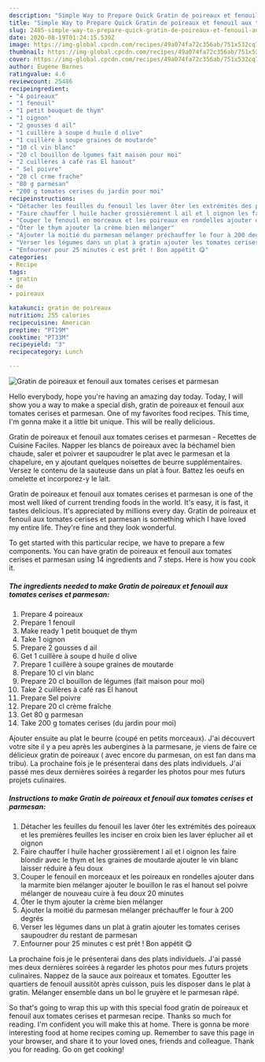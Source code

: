 ```yaml
---
description: "Simple Way to Prepare Quick Gratin de poireaux et fenouil aux tomates cerises et parmesan"
title: "Simple Way to Prepare Quick Gratin de poireaux et fenouil aux tomates cerises et parmesan"
slug: 2485-simple-way-to-prepare-quick-gratin-de-poireaux-et-fenouil-aux-tomates-cerises-et-parmesan
date: 2020-08-19T01:24:15.539Z
image: https://img-global.cpcdn.com/recipes/49a074fa72c356ab/751x532cq70/gratin-de-poireaux-et-fenouil-aux-tomates-cerises-et-parmesan-photo-principale-de-la-recette.jpg
thumbnail: https://img-global.cpcdn.com/recipes/49a074fa72c356ab/751x532cq70/gratin-de-poireaux-et-fenouil-aux-tomates-cerises-et-parmesan-photo-principale-de-la-recette.jpg
cover: https://img-global.cpcdn.com/recipes/49a074fa72c356ab/751x532cq70/gratin-de-poireaux-et-fenouil-aux-tomates-cerises-et-parmesan-photo-principale-de-la-recette.jpg
author: Eugene Barnes
ratingvalue: 4.6
reviewcount: 25486
recipeingredient:
- "4 poireaux"
- "1 fenouil"
- "1 petit bouquet de thym"
- "1 oignon"
- "2 gousses d ail"
- "1 cuillère à soupe d huile d olive"
- "1 cuillère à soupe graines de moutarde"
- "10 cl vin blanc"
- "20 cl bouillon de lgumes fait maison pour moi"
- "2 cuillères à café ras El hanout"
- " Sel poivre"
- "20 cl crme frache"
- "80 g parmesan"
- "200 g tomates cerises du jardin pour moi"
recipeinstructions:
- "Détacher les feuilles du fenouil les laver ôter les extrémités des poireaux et les premières feuilles les inciser en croix bien les laver éplucher ail et oignon"
- "Faire chauffer l huile hacher grossièrement l ail et l oignon les faire blondir avec le thym et les graines de moutarde ajouter le vin blanc laisser réduire à feu doux"
- "Couper le fenouil en morceaux et les poireaux en rondelles ajouter dans la marmite bien mélanger ajouter le bouillon le ras el hanout sel poivre mélanger de nouveau cuire à feu doux 20 minutes"
- "Ôter le thym ajouter la crème bien mélanger"
- "Ajouter la moitié du parmesan mélanger préchauffer le four à 200 degrés"
- "Verser les légumes dans un plat à gratin ajouter les tomates cerises saupoudrer du restant de parmesan"
- "Enfourner pour 25 minutes c est prêt ! Bon appétit 😋"
categories:
- Recipe
tags:
- gratin
- de
- poireaux

katakunci: gratin de poireaux 
nutrition: 255 calories
recipecuisine: American
preptime: "PT19M"
cooktime: "PT33M"
recipeyield: "3"
recipecategory: Lunch

---
```



![Gratin de poireaux et fenouil aux tomates cerises et parmesan](https://img-global.cpcdn.com/recipes/49a074fa72c356ab/751x532cq70/gratin-de-poireaux-et-fenouil-aux-tomates-cerises-et-parmesan-photo-principale-de-la-recette.jpg)

Hello everybody, hope you're having an amazing day today. Today, I will show you a way to make a special dish, gratin de poireaux et fenouil aux tomates cerises et parmesan. One of my favorites food recipes. This time, I'm gonna make it a little bit unique. This will be really delicious.

Gratin de poireaux et fenouil aux tomates cerises et parmesan - Recettes de Cuisine Faciles. Napper les blancs de poireaux avec la béchamel bien chaude, saler et poivrer et saupoudrer le plat avec le parmesan et la chapelure, en y ajoutant quelques noisettes de beurre supplémentaires. Versez le contenu de la sauteuse dans un plat à four. Battez les oeufs en omelette et incorporez-y le lait.

Gratin de poireaux et fenouil aux tomates cerises et parmesan is one of the most well liked of current trending foods in the world. It's easy, it is fast, it tastes delicious. It's appreciated by millions every day. Gratin de poireaux et fenouil aux tomates cerises et parmesan is something which I have loved my entire life. They're fine and they look wonderful.


To get started with this particular recipe, we have to prepare a few components. You can have gratin de poireaux et fenouil aux tomates cerises et parmesan using 14 ingredients and 7 steps. Here is how you cook it.

<!--inarticleads1-->

##### The ingredients needed to make Gratin de poireaux et fenouil aux tomates cerises et parmesan:

1. Prepare 4 poireaux
1. Prepare 1 fenouil
1. Make ready 1 petit bouquet de thym
1. Take 1 oignon
1. Prepare 2 gousses d ail
1. Get 1 cuillère à soupe d huile d olive
1. Prepare 1 cuillère à soupe graines de moutarde
1. Prepare 10 cl vin blanc
1. Prepare 20 cl bouillon de légumes (fait maison pour moi)
1. Take 2 cuillères à café ras El hanout
1. Prepare  Sel poivre
1. Prepare 20 cl crème fraîche
1. Get 80 g parmesan
1. Take 200 g tomates cerises (du jardin pour moi)


Ajouter ensuite au plat le beurre (coupé en petits morceaux). J&#39;ai découvert votre site il y a peu après les aubergines à la parmesane, je viens de faire ce délicieux gratin de poireaux ( avec encore du parmesan, on est fan dans ma tribu). La prochaine fois je le présenterai dans des plats individuels. J&#39;ai passé mes deux dernières soirées à regarder les photos pour mes futurs projets culinaires. 

<!--inarticleads2-->

##### Instructions to make Gratin de poireaux et fenouil aux tomates cerises et parmesan:

1. Détacher les feuilles du fenouil les laver ôter les extrémités des poireaux et les premières feuilles les inciser en croix bien les laver éplucher ail et oignon
1. Faire chauffer l huile hacher grossièrement l ail et l oignon les faire blondir avec le thym et les graines de moutarde ajouter le vin blanc laisser réduire à feu doux
1. Couper le fenouil en morceaux et les poireaux en rondelles ajouter dans la marmite bien mélanger ajouter le bouillon le ras el hanout sel poivre mélanger de nouveau cuire à feu doux 20 minutes
1. Ôter le thym ajouter la crème bien mélanger
1. Ajouter la moitié du parmesan mélanger préchauffer le four à 200 degrés
1. Verser les légumes dans un plat à gratin ajouter les tomates cerises saupoudrer du restant de parmesan
1. Enfourner pour 25 minutes c est prêt ! Bon appétit 😋


La prochaine fois je le présenterai dans des plats individuels. J&#39;ai passé mes deux dernières soirées à regarder les photos pour mes futurs projets culinaires. Nappez de la sauce aux poireaux et tomates. Egoutter les quartiers de fenouil aussitôt après cuisson, puis les disposer dans le plat à gratin. Mélanger ensemble dans un bol le gruyère et le parmesan râpé. 

So that's going to wrap this up with this special food gratin de poireaux et fenouil aux tomates cerises et parmesan recipe. Thanks so much for reading. I'm confident you will make this at home. There is gonna be more interesting food at home recipes coming up. Remember to save this page in your browser, and share it to your loved ones, friends and colleague. Thank you for reading. Go on get cooking!
